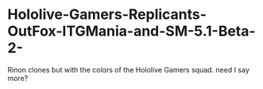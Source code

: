 # Hololive-Gamers-Replicants-OutFox-ITGMania-and-SM-5.1-Beta-2-
Rinon clones but with the colors of the Hololive Gamers squad. need I say more?
